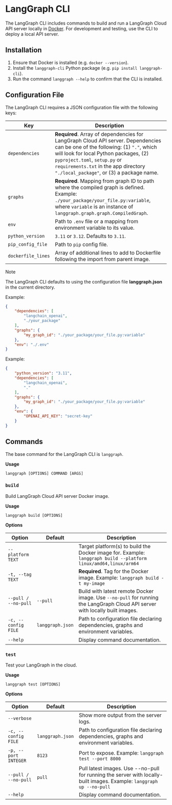 # LangGraph CLI
The LangGraph CLI includes commands to build and run a LangGraph Cloud API server locally in [Docker](https://www.docker.com/). For development and testing, use the CLI to deploy a local API server.

## Installation
1. Ensure that Docker is installed (e.g. `docker --version`).
2. Install the `langgraph-cli` Python package (e.g. `pip install langgraph-cli`).
3. Run the command `langgraph --help` to confirm that the CLI is installed.

## Configuration File
The LangGraph CLI requires a JSON configuration file with the following keys:

| Key | Description |
| --- | ----------- |
| `dependencies` | **Required**. Array of dependencies for LangGraph Cloud API server. Dependencies can be one of the following: (1) `"."`, which will look for local Python packages, (2) `pyproject.toml`, `setup.py` or `requirements.txt` in the app directory `"./local_package"`, or (3) a package name. |
| `graphs` | **Required**. Mapping from graph ID to path where the compiled graph is defined. Example: `./your_package/your_file.py:variable`, where `variable` is an instance of `langgraph.graph.graph.CompiledGraph`. |
| `env` | Path to `.env` file or a mapping from environment variable to its value. |
| `python_version` | `3.11` or `3.12`. Defaults to `3.11`. |
| `pip_config_file`| Path to `pip` config file. |
| `dockerfile_lines` | Array of additional lines to add to Dockerfile following the import from parent image. |

<div class="admonition tip">
    <p class="admonition-title">Note</p>
    <p>
        The LangGraph CLI defaults to using the configuration file <strong>langgraph.json</strong> in the current directory.
    </p>
</div>

Example:
```json
{
    "dependencies": [
        "langchain_openai",
        "./your_package"
    ],
    "graphs": {
        "my_graph_id": "./your_package/your_file.py:variable"
    },
    "env": "./.env"
}
```

Example:
```json
{
    "python_version": "3.11",
    "dependencies": [
        "langchain_openai",
        "."
    ],
    "graphs": {
        "my_graph_id": "./your_package/your_file.py:variable"
    },
    "env": {
        "OPENAI_API_KEY": "secret-key"
    }
}
```

## Commands
The base command for the LangGraph CLI is `langgraph`.

**Usage**
```
langgraph [OPTIONS] COMMAND [ARGS]
```

### `build`
Build LangGraph Cloud API server Docker image.

**Usage**
```
langgraph build [OPTIONS]
```

**Options**

| Option | Default | Description |
| ------ | ------- | ----------- |
| `--platform TEXT` | | Target platform(s) to build the Docker image for. Example: `langgraph build --platform linux/amd64,linux/arm64` |
| `-t, --tag TEXT` | | **Required**. Tag for the Docker image. Example: `langgraph build -t my-image` |
| `--pull / --no-pull` | `--pull` | Build with latest remote Docker image. Use `--no-pull` for running the LangGraph Cloud API server with locally built images. |
| `-c, --config FILE` | `langgraph.json` | Path to configuration file declaring dependencies, graphs and environment variables. |
| `--help` | | Display command documentation. |

### `test`
Test your LangGraph in the cloud.

**Usage**
```
langgraph test [OPTIONS]
```

**Options**

| Option | Default | Description |
| ------ | ------- | ----------- |
| `--verbose` | | Show more output from the server logs. |
| `-c, --config FILE` | `langgraph.json` | Path to configuration file declaring dependencies, graphs and environment variables. |
| `-p, --port INTEGER` | `8123` | Port to expose. Example: `langgraph test --port 8000` |
| `--pull / --no-pull` | `pull` | Pull latest images. Use --no-pull for running the server with locally-built images. Example: `langgraph up --no-pull` |
| `--help` | | Display command documentation. |